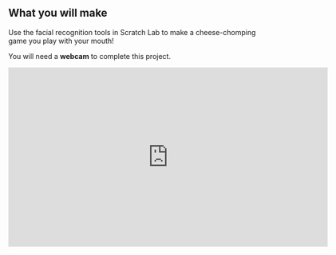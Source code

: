 ## What you will make

Use the facial recognition tools in Scratch Lab to make a cheese-chomping game you play with your mouth! 

You will need a **webcam** to complete this project.

<iframe width="640" height="360" src="https://youtube.com/embed/W0_2HYa1XEA?rel=0&cc_load_policy=1" title="Chomp the cheese - Part 1" frameborder="0" allow="accelerometer; autoplay; clipboard-write; encrypted-media; gyroscope; picture-in-picture; web-share" referrerpolicy="strict-origin-when-cross-origin" allowfullscreen></iframe>

